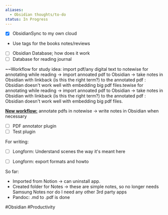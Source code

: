 ```yaml
---
aliases:
  - Obsidian thoughts/to-do
status: In Progress
---
```

- [x] ObsidianSync to my own cloud
- Use tags for the books notes/reviews

- [ ] Obsidian Database; how does it work
- [ ] Database for reading journal 

~~Workflow for study idea: import pdf/any digital text to notewise for annotating while reading -> import annoated pdf to Obsidian -> take notes in Obsidian with linkback (is this the right term?) to the annotated pdf : Obsidian doesn't work well with embedding big pdf files.tewise for annotating while reading -> import annoated pdf to Obsidian -> take notes in Obsidian with linkback (is this the right term?) to the annotated pdf : Obsidian doesn't work well with embedding big pdf files.

**<u>New workflow:</u>** annotate pdfs in notewise -> write notes in Obsidian when necessary

- [ ] PDF annotator plugin
- [ ] Test plugin 

For writing: 
- [ ] Longform: Understand scenes the way it's meant here
- [ ] Longform: export formats and howto


So far: 
- Imported from Notion -> can uninstall app.  
- Created folder for Notes -> these are simple notes, so no longer needs Samsung Notes nor do I need any other 3rd party apps 
- Pandoc: .md to .pdf is done



#Obsidian #Productivity 